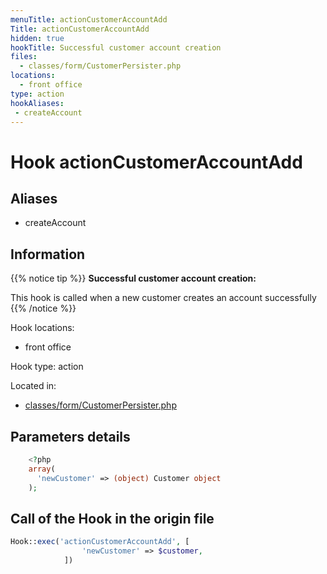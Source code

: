 ```yaml
---
menuTitle: actionCustomerAccountAdd
Title: actionCustomerAccountAdd
hidden: true
hookTitle: Successful customer account creation
files:
  - classes/form/CustomerPersister.php
locations:
  - front office
type: action
hookAliases:
 - createAccount
---
```


# Hook actionCustomerAccountAdd

## Aliases
 
 - createAccount



## Information

{{% notice tip %}}
**Successful customer account creation:** 

This hook is called when a new customer creates an account successfully
{{% /notice %}}

Hook locations: 
  - front office

Hook type: action

Located in: 
  - [classes/form/CustomerPersister.php](https://github.com/PrestaShop/PrestaShop/blob/8.0.x/classes/form/CustomerPersister.php)

## Parameters details

```php
    <?php
    array(
      'newCustomer' => (object) Customer object
    );
```

## Call of the Hook in the origin file

```php
Hook::exec('actionCustomerAccountAdd', [
                'newCustomer' => $customer,
            ])
```